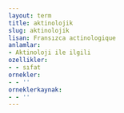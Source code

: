 ```yaml
---
layout: term
title: aktinolojik
slug: aktinolojik
lisan: Fransızca actinologique
anlamlar:
- Aktinoloji ile ilgili
ozellikler:
- - sıfat
ornekler:
- - ''
orneklerkaynak:
- - ''
---
```

